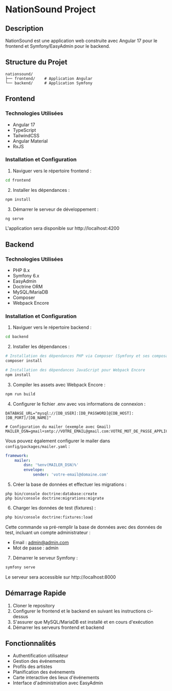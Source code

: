 # NationSound Project

## Description
NationSound est une application web construite avec Angular 17 pour le frontend et Symfony/EasyAdmin pour le backend.

## Structure du Projet
```
nationsound/
├── frontend/    # Application Angular
└── backend/     # Application Symfony
```

## Frontend

### Technologies Utilisées
- Angular 17
- TypeScript
- TailwindCSS
- Angular Material
- RxJS

### Installation et Configuration
1. Naviguer vers le répertoire frontend :
```bash
cd frontend
```

2. Installer les dépendances :
```bash
npm install
```

3. Démarrer le serveur de développement :
```bash
ng serve
```

L'application sera disponible sur http://localhost:4200

## Backend

### Technologies Utilisées
- PHP 8.x
- Symfony 6.x
- EasyAdmin
- Doctrine ORM
- MySQL/MariaDB
- Composer
- Webpack Encore

### Installation et Configuration
1. Naviguer vers le répertoire backend :
```bash
cd backend
```

2. Installer les dépendances :
```bash
# Installation des dépendances PHP via Composer (Symfony et ses composants)
composer install

# Installation des dépendances JavaScript pour Webpack Encore
npm install
```

3. Compiler les assets avec Webpack Encore :
```bash
npm run build
```

4. Configurer le fichier .env avec vos informations de connexion :
```
DATABASE_URL="mysql://[DB_USER]:[DB_PASSWORD]@[DB_HOST]:[DB_PORT]/[DB_NAME]"

# Configuration du mailer (exemple avec Gmail)
MAILER_DSN=gmail+smtp://VOTRE_EMAIL@gmail.com:VOTRE_MOT_DE_PASSE_APPLICATION@default
```

Vous pouvez également configurer le mailer dans `config/packages/mailer.yaml` :
```yaml
framework:
    mailer:
        dsn: '%env(MAILER_DSN)%'
        envelope:
            sender: 'votre-email@domaine.com'
```

5. Créer la base de données et effectuer les migrations :
```
php bin/console doctrine:database:create
php bin/console doctrine:migrations:migrate
```

6. Charger les données de test (fixtures) :
```bash
php bin/console doctrine:fixtures:load
```
Cette commande va pré-remplir la base de données avec des données de test, incluant un compte administrateur :
- Email : admin@admin.com
- Mot de passe : admin

7. Démarrer le serveur Symfony :
```bash
symfony serve
```

Le serveur sera accessible sur http://localhost:8000

## Démarrage Rapide
1. Cloner le repository
2. Configurer le frontend et le backend en suivant les instructions ci-dessus
3. S'assurer que MySQL/MariaDB est installé et en cours d'exécution
4. Démarrer les serveurs frontend et backend

## Fonctionnalités
- Authentification utilisateur
- Gestion des événements
- Profils des artistes
- Planification des événements
- Carte interactive des lieux d'événements
- Interface d'administration avec EasyAdmin
